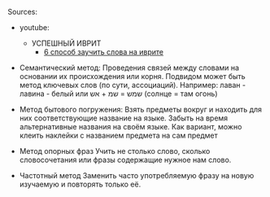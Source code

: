 Sources:
- youtube: 
	- УСПЕШНЫЙ ИВРИТ
		- [6 способ заучить слова на иврите ](https://youtu.be/9gJBiojUxuY)

- Семантический метод:
Проведения связей между словами на основании их происхождения или корня.
Подвидом может быть метод ключевых слов (по сути, ассоциаций). Например: лаван - лавина - белый или שמש = שמ + אש (солнце = там огонь)

- Метод бытового погружения: 
Взять предметы вокруг и находить для них соответствующие название на языке. Забыть на время альтернативные названия на своём языке.
Как вариант, можно клеить наклейки с названием предмета на сам предмет

- Метод опорных фраз
Учить не столько слово, сколько словосочетания или фразы содержащие нужное нам слово.

- Частотный метод 
Заменить часто употребляемую фразу на новую изучаемую и повторять только её.


